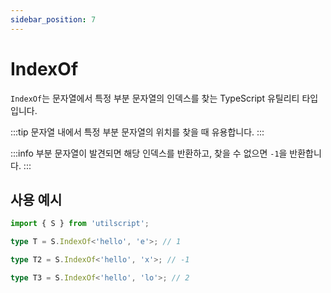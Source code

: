 ```yaml
---
sidebar_position: 7
---
```


# IndexOf

`IndexOf`는 문자열에서 특정 부분 문자열의 인덱스를 찾는 TypeScript 유틸리티 타입입니다.

:::tip
문자열 내에서 특정 부분 문자열의 위치를 찾을 때 유용합니다.
:::

:::info
부분 문자열이 발견되면 해당 인덱스를 반환하고, 찾을 수 없으면 `-1`을 반환합니다.
:::

## 사용 예시

```ts
import { S } from 'utilscript';

type T = S.IndexOf<'hello', 'e'>; // 1

type T2 = S.IndexOf<'hello', 'x'>; // -1

type T3 = S.IndexOf<'hello', 'lo'>; // 2
```
